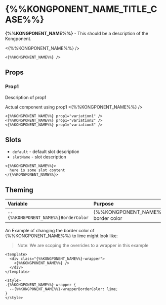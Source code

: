 # {%%KONGPONENT_NAME_TITLE_CASE%%}

**{%%KONGPONENT_NAME%%}** - This should be a description of the Kongponent.

<{%%KONGPONENT_NAME%%} />

```vue
<{%%KONGPONENT_NAME%%} />
```

## Props

### Prop1

Description of prop1

Actual component using prop1
<{%%KONGPONENT_NAME%%} />

```vue
<{%%KONGPONENT_NAME%%} prop1="variation1" />
<{%%KONGPONENT_NAME%%} prop1="variation2" />
<{%%KONGPONENT_NAME%%} prop1="variation3" />
```

## Slots

- `default` - default slot description
- `slotName` - slot description

```vue
<{%%KONGPONENT_NAME%%}>
  here is some slot content
</{%%KONGPONENT_NAME%%}>
```

## Theming

| Variable | Purpose
|:-------- |:-------
| `--{%%KONGPONENT_NAME%%}BorderColor`| {%%KONGPONENT_NAME%%} border color

An Example of changing the border color of {%%KONGPONENT_NAME%%} to lime might look
like:

> Note: We are scoping the overrides to a wrapper in this example

<template>
  <div class="{%%KONGPONENT_NAME%%}-wrapper">
    <{%%KONGPONENT_NAME%%} />
  </div>
</template>

```vue
<template>
  <div class="{%%KONGPONENT_NAME%%}-wrapper">
    <{%%KONGPONENT_NAME%%} />
  </div>
</template>

<style>
.{%%KONGPONENT_NAME%%}-wrapper {
  --{%%KONGPONENT_NAME%%}-wrapperBorderColor: lime;
}
</style>
```

<style lang="scss">
.{%%KONGPONENT_NAME%%}-wrapper {
  --{%%KONGPONENT_NAME%%}-wrapperBorderColor: lime;
}
</style>
